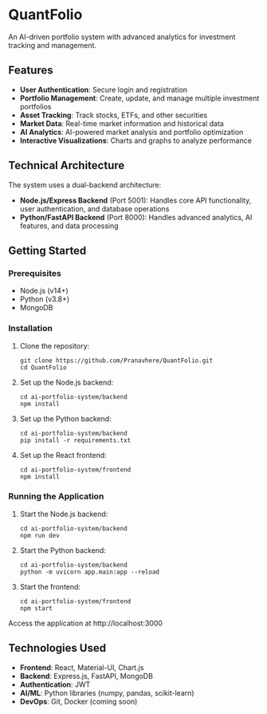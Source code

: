 # QuantFolio

An AI-driven portfolio system with advanced analytics for investment tracking and management.

## Features

- **User Authentication**: Secure login and registration
- **Portfolio Management**: Create, update, and manage multiple investment portfolios
- **Asset Tracking**: Track stocks, ETFs, and other securities
- **Market Data**: Real-time market information and historical data
- **AI Analytics**: AI-powered market analysis and portfolio optimization
- **Interactive Visualizations**: Charts and graphs to analyze performance

## Technical Architecture

The system uses a dual-backend architecture:

- **Node.js/Express Backend** (Port 5001): Handles core API functionality, user authentication, and database operations
- **Python/FastAPI Backend** (Port 8000): Handles advanced analytics, AI features, and data processing

## Getting Started

### Prerequisites

- Node.js (v14+)
- Python (v3.8+)
- MongoDB

### Installation

1. Clone the repository:
   ```
   git clone https://github.com/Pranavhere/QuantFolio.git
   cd QuantFolio
   ```

2. Set up the Node.js backend:
   ```
   cd ai-portfolio-system/backend
   npm install
   ```

3. Set up the Python backend:
   ```
   cd ai-portfolio-system/backend
   pip install -r requirements.txt
   ```

4. Set up the React frontend:
   ```
   cd ai-portfolio-system/frontend
   npm install
   ```

### Running the Application

1. Start the Node.js backend:
   ```
   cd ai-portfolio-system/backend
   npm run dev
   ```

2. Start the Python backend:
   ```
   cd ai-portfolio-system/backend
   python -m uvicorn app.main:app --reload
   ```

3. Start the frontend:
   ```
   cd ai-portfolio-system/frontend
   npm start
   ```

Access the application at http://localhost:3000

## Technologies Used

- **Frontend**: React, Material-UI, Chart.js
- **Backend**: Express.js, FastAPI, MongoDB
- **Authentication**: JWT
- **AI/ML**: Python libraries (numpy, pandas, scikit-learn)
- **DevOps**: Git, Docker (coming soon) 
